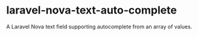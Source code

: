 # laravel-nova-text-auto-complete
A Laravel Nova text field supporting autocomplete from an array of values.
